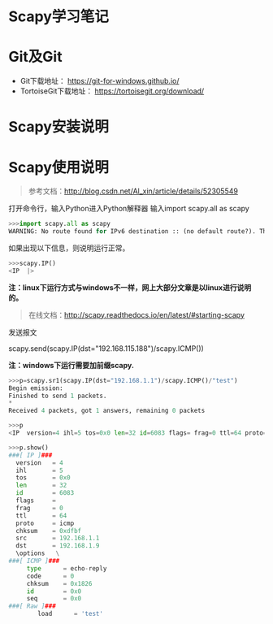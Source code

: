 Scapy学习笔记
=====




# Git及Git
* Git下载地址： https://git-for-windows.github.io/
* TortoiseGit下载地址： https://tortoisegit.org/download/

# Scapy安装说明

# Scapy使用说明
> 参考文档：http://blog.csdn.net/Al_xin/article/details/52305549

打开命令行，输入Python进入Python解释器
输入import scapy.all as scapy 

```python
>>>import scapy.all as scapy
WARNING: No route found for IPv6 destination :: (no default route?). This affects only IPv6
```

如果出现以下信息，则说明运行正常。
```python
>>>scapy.IP()
<IP  |>
```

**注：linux下运行方式与windows不一样，网上大部分文章是以linux进行说明的。**

> 在线文档：http://scapy.readthedocs.io/en/latest/#starting-scapy

发送报文

scapy.send(scapy.IP(dst="192.168.115.188")/scapy.ICMP())

**注：windows下运行需要加前缀scapy.**
```python
>>>p=scapy.sr1(scapy.IP(dst="192.168.1.1")/scapy.ICMP()/"test")
Begin emission:
Finished to send 1 packets.
*
Received 4 packets, got 1 answers, remaining 0 packets

>>>p
<IP  version=4 ihl=5 tos=0x0 len=32 id=6083 flags= frag=0 ttl=64 proto=icmp chksum=0xdfbf src=192.168.1.1 dst=192.168.1.9 options=[] |<ICMP  type=echo-reply code=0 chksum=0x1826 id=0x0 seq=0x0 |<Raw  load='test' |>>>

>>>p.show()
###[ IP ]###
  version   = 4
  ihl       = 5
  tos       = 0x0
  len       = 32
  id        = 6083
  flags     = 
  frag      = 0
  ttl       = 64
  proto     = icmp
  chksum    = 0xdfbf
  src       = 192.168.1.1
  dst       = 192.168.1.9
  \options   \
###[ ICMP ]###
     type      = echo-reply
     code      = 0
     chksum    = 0x1826
     id        = 0x0
     seq       = 0x0
###[ Raw ]###
        load      = 'test'
```
